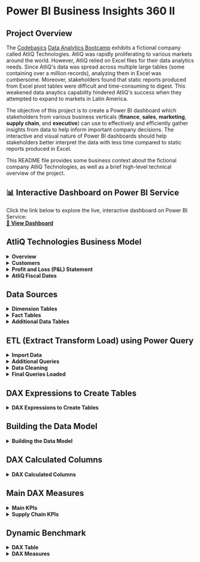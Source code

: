 # Power BI Business Insights 360 II

## Project Overview
The [Codebasics](https://codebasics.io/) [Data Analytics Bootcamp](https://codebasics.io/bootcamps/data-analytics-bootcamp-with-practical-job-assistance) exhibits a fictional company called AtliQ Technologies. AtliQ was rapidly proliferating to various markets around the world. However, AtliQ relied on Excel files for their data analytics needs. Since AtliQ's data was spread across multiple large tables (some containing over a million records), analyzing them in Excel was cumbersome. Moreover, stakeholders found that static reports produced from Excel pivot tables were difficult and time-consuming to digest. This weakened data anaytics capability hindered AtliQ's success when they attempted to expand to markets in Latin America.

The objective of this project is to create a Power BI dashboard which stakeholders from various business verticals (**finance**, **sales**, **marketing**, **supply chain**, and **executive**) can use to effectively and efficiently gather insights from data to help inform important company decisions. The interactive and visual nature of Power BI dashboards should help stakeholders better interpret the data with less time compared to static reports produced in Excel.

This README file provides some business context about the fictional company AtliQ Technologies, as well as a brief high-level technical overview of the project.


## 📊 Interactive Dashboard on Power BI Service
Click the link below to explore the live, interactive dashboard on Power BI Service:<br>
[🔗 **View Dashboard**](https://app.powerbi.com/view?r=eyJrIjoiN2JkNjFkYWEtZGJjNi00MTAwLTg4NjEtOTAyMjFjZmM4ZGZlIiwidCI6ImM2ZTU0OWIzLTVmNDUtNDAzMi1hYWU5LWQ0MjQ0ZGM1YjJjNCJ9&pageName=c560809d0bd55033207c)
<br>



## AtliQ Technologies Business Model

<details>
  <summary><b>Overview</b></summary>

AtliQ manufactures computer hardware **products** (e.g., mouse, keyboard, printer, monitor) and then sells them to various **customers** which are stores such as Amazon and Best Buy. Hence, AtliQ's customers are in the form of <ins>store businesses</ins> (e.g., Amazon, Best Buy) and should not be confused with customers in the form of people (i.e., the people purchasing products from Amazon or Best Buy).

<br>
</details>

<details>
  <summary><b>Customers</b></summary>

AtliQ's customers are categorized into two different **platforms**:
1. Brick & Motar
   * stores that have physical location(s)
2. E-Commerce
   * stores which only sell products online
<br>

AtliQ's customers are categorized into three different **channels**:
1. Retailer
   * Stores not owned by AtliQ (e.g. Amazon, Best Buy)
3. Direct
   * Stores owned by AtliQ. These are AltiQ Exclusive and AtliQ E-Store.
5. Distributor
   * Some markets have laws/regulations which only allow AtliQ to sell products to a distributor type customer within that market. AtliQ sells products to the distributor; the distributor then sells the products to various stores within that market.

<br>
</details>

<details>
  <summary><b>Profit and Loss (P&L) Statement</b></summary>

This simplified P&L statement should give a better understanding of AtliQ's business model. In this example, the P&L values are derived from one sale transaction of one product being sold to one customer.
| P&L Line Item | Description | P&L Value Formula | P&L Value Calculation | Final P&L Value |
| :- | :- | :- | :- | -: |
| Gross Price |  The base price of a product | not applicable | `not applicable` | `$50.00` |
| Pre-Invoice Deduction | For every fiscal year, the sales team determines a<br>pre-invoice deduction percentage for each<br><ins>specific customer</ins>. The pre-invoice deduction<br>percentage is based on AtliQ's relationship and<br>experience with the customer. The pre-invoice<br>deduction is applied to the gross price of the<br>product before it is billed to the customer. In this<br>example, the customer receives a pre-invoice<br>deduction of 10% of gross price. | (Gross Price $) *<br> (Pre&nbsp;Invoice&nbsp;Deduction&nbsp;%) | `$50.00` *<br>`0.10` | `$5.00` |
| Net Invoice Sales | The amount of money that is billed to the<br>customer to obtain the product, after<br>pre-invoice deductions are subtracted<br>from gross price. | (Gross Price $) -<br>(Pre&nbsp;Invoice Deduction $) | `$50.00` -<br>`$5.00` | `$45.00` |
| Post-Invoice Deudctions | For&nbsp;each&nbsp;calendar&nbsp;month,&nbsp;the&nbsp;sales&nbsp;team<br>determines&nbsp;a&nbsp;post-invoice&nbsp;deduction&nbsp;percentage<br>based&nbsp;on&nbsp;a&nbsp;<ins>specific&nbsp;customer&nbsp;and&nbsp;product</ins>.&nbsp;For<br>example,&nbsp;if&nbsp;AtliQ&nbsp;sells&nbsp;a&nbsp;product&nbsp;to&nbsp;a&nbsp;customer<br>and&nbsp;that&nbsp;customer&nbsp;agrees&nbsp;to&nbsp;display&nbsp;the&nbsp;product&nbsp;at<br>a&nbsp;prime&nbsp;location&nbsp;within&nbsp;the&nbsp;store&nbsp;during&nbsp;a<br>specific&nbsp;calendar&nbsp;month,&nbsp;AtliQ&nbsp;may&nbsp;pay&nbsp;that<br>customer&nbsp;a&nbsp;post-invoice&nbsp;deduction.&nbsp;AtliQ&nbsp;pays&nbsp;a<br>post-invoice&nbsp;deduction&nbsp;amount&nbsp;as&nbsp;a&nbsp;rebate&nbsp;to&nbsp;the<br>customer&nbsp;after&nbsp;net&nbsp;invoice&nbsp;sales.&nbsp;In&nbsp;this&nbsp;example,<br>the&nbsp;customer&nbsp;receives&nbsp;a&nbsp;post-invoice&nbsp;deduction&nbsp;of<br>20%&nbsp;of&nbsp;net&nbsp;invoice&nbsp;sales. | (Net Invoice Sales $) *<br>(Post-Invoice Deduction %) | `$45.00` *<br>`0.20` | `$9.00` |
| Net Sales | Revenue | (Net Invoice Sales $) -<br>(Post-Invoice Deudctions $) | `$45.00` -<br>`$9.00` | `$36.00` |
| Cost of Goods Sold (COGS) | Expenses AtliQ incurs such as manufacturing<br>products, shipping products, and storing products<br>in warehouses. | (Manufacturing Cost $) +<br>(Freight Cost $) +<br>(Other COGS $) | `$9.00` +<br>`$4.00` +<br>`$3.00` | `$16.00` |
| Gross Margin | AtliQ's Profit after deducing COGS from Net Sales. | (Net Sales $) -<br>(COGS $) | `$36.00` -<br>`$16.00` | `$20.00` |
| Operational Expenses | Expenses AtliQ incurs from activities such as<br>advertising and promotions of products<br>performed by the marketing team. | (Ads & Promotions $) +<br>(Other&nbsp;Operational&nbsp;Expense&nbsp;$) | `$10.00` +<br>`$5.00` | `$15.00` |
| Net Profit | AtliQ's Profit after deducting operational expenses<br>from gross margin. | (Gross Margin $) -<br>(Operational Expenses $) | `$20.00` -<br>`$15.00` | `$5.00` |

<br>
</details>


<details>
  <summary><b>AtliQ Fiscal Dates</b></summary>

AtliQ's fiscal year begins in September and ends in August the following year. The example below shows AtliQ's fiscal dates for fiscal year 2021 compared to calendar dates.
| 	Calendar Month and Year	 | 	AtliQ Fiscal Year	 | 	AtliQ Fiscal Month Number | 	AtliQ Fiscal Quarter	 |
| 	-:	 | 	-:	 | 	-:	 | 	-:	 |
| 	September 2020	 | 	2021	 | 	1	 | 	Q1	 |
| 	October 2020	 | 	2021	 | 	2	 | 	Q1	 |
| 	November 2020	 | 	2021	 | 	3	 | 	Q1	 |
| 	December 2020	 | 	2021	 | 	4	 | 	Q2	 |
| 	January 2021	 | 	2021	 | 	5	 | 	Q2	 |
| 	February 2021	 | 	2021	 | 	6	 | 	Q2	 |
| 	March 2021	 | 	2021	 | 	7	 | 	Q3	 |
| 	April 2021	 | 	2021	 | 	8	 | 	Q3	 |
| 	May 2021	 | 	2021	 | 	9	 | 	Q3	 |
| 	June 2021	 | 	2021	 | 	10	 | 	Q4	 |
| 	July 2021	 | 	2021	 | 	11	 | 	Q4	 |
| 	August 2021	 | 	2021	 | 	12	 | 	Q4	 |

<br>
</details>




## Data Sources

<details>
  <summary><b>Dimension Tables</b></summary>

AtliQ's data engineers prepared various dimension tables and stored them in a MySQL database schema. Sample records from each dimension table are provided below.

<br>

**dim_market**
| market | sub_zone | region |
| :- | :- | :- |
| Japan | ROA | APAC |
| Sweden | NE | EU |
| Brazil | LATAM | LATAM |

Notes:
* `market` is a primary key field.

<br>

**dim_customer**
| customer_code | customer         | market       | platform        | channel    |
|:--------------|:-----------------|:-------------|:-----------------|:-----------|
| 90022082      | Amazon           | USA          | E-Commerce       | Retailer   |
| 90023030      | Amazon           | Canada       | E-Commerce       | Retailer   |
| 90004068      | Amazon           | Japan        | E-Commerce       | Retailer   |
| 90006156      | Amazon           | Philiphines  | E-Commerce       | Retailer   |
| 90007197      | Amazon           | South Korea  | E-Commerce       | Retailer   |
| 70022085      | Atliq e Store    | USA          | E-Commerce       | Direct     |
| 70023032      | Atliq e Store    | Canada       | E-Commerce       | Direct     |
| 70004070      | Atliq e Store    | Japan        | E-Commerce       | Direct     |
| 70006158      | Atliq e Store    | Philiphines  | E-Commerce       | Direct     |
| 70007199      | Atliq e Store    | South Korea  | E-Commerce       | Direct     |
| 70022084      | AltiQ Exclusive  | USA          | Brick & Mortar   | Direct     |
| 70023031      | AltiQ Exclusive  | Canada       | Brick & Mortar   | Direct     |
| 70004069      | AltiQ Exclusive  | Japan        | Brick & Mortar   | Direct     |
| 70006157      | AltiQ Exclusive  | Philiphines  | Brick & Mortar   | Direct     |
| 70007198      | AltiQ Exclusive  | South Korea  | Brick & Mortar   | Direct     |
| 90022078      | Costco           | USA          | Brick & Mortar   | Retailer   |
| 90023027      | Costco           | Canada       | Brick & Mortar   | Retailer   |
| 90022080      | Staples          | USA          | Brick & Mortar   | Retailer   |
| 90023029      | Staples          | Canada       | Brick & Mortar   | Retailer   |
| 80001019      | Neptune          | China        | Brick & Mortar   | Distributor|
| 80006154      | Synthetic        | Philiphines  | Brick & Mortar   | Distributor|

Notes:
* `customer_code` is a primary key field. 

<br>

**dim_product**
| product_code  | division | segment     | category                     | product           | variant        |
|:--------------|:---------|:------------|:-----------------------------|:------------------|:---------------|
| A0721150401   | P & A    | Peripherals | Graphic Card                 | AQ GT 21          | Standard       |
| A0721150402   | P & A    | Peripherals | Graphic Card                 | AQ GT 21          | Plus 1         |
| A0721150403   | P & A    | Peripherals | Graphic Card                 | AQ GT 21          | Plus 2         |
| A0721150404   | P & A    | Peripherals | Graphic Card                 | AQ GT 21          | Premium        |
| A3119150301   | P & A    | Accessories | Keyboard                     | AQ Gamers         | Standard 1     |
| A3119150302   | P & A    | Accessories | Keyboard                     | AQ Gamers         | Standard 2     |
| A3119150303   | P & A    | Accessories | Keyboard                     | AQ Gamers         | Plus 1         |
| A3120150304   | P & A    | Accessories | Keyboard                     | AQ Gamers         | Plus 2         |
| A3120150305   | P & A    | Accessories | Keyboard                     | AQ Gamers         | Premium 1      |
| A3120150306   | P & A    | Accessories | Keyboard                     | AQ Gamers         | Premium 2      |
| A4118110101   | PC       | Notebook    | Personal Laptop              | AQ Aspiron        | Standard Grey  |
| A4118110102   | PC       | Notebook    | Personal Laptop              | AQ Aspiron        | Standard Blue  |
| A4118110103   | PC       | Notebook    | Personal Laptop              | AQ Aspiron        | Standard Red   |
| A4118110104   | PC       | Notebook    | Personal Laptop              | AQ Aspiron        | Plus Grey      |
| A4118110105   | PC       | Notebook    | Personal Laptop              | AQ Aspiron        | Plus Blue      |
| A4118110106   | PC       | Notebook    | Personal Laptop              | AQ Aspiron        | Plus Red       |
| A4118110107   | PC       | Notebook    | Personal Laptop              | AQ Aspiron        | Premium Black  |
| A6419160301   | N & S    | Storage     | External Solid State Drives  | AQ Clx1           | Standard       |
| A6419160302   | N & S    | Storage     | External Solid State Drives  | AQ Clx1           | Plus           |
| A6419160303   | N & S    | Storage     | External Solid State Drives  | AQ Clx1           | Premium        |
| A7118160101   | N & S    | Networking  | Wi fi extender               | AQ Wi Power Dx1   | Standard       |
| A7119160102   | N & S    | Networking  | Wi fi extender               | AQ Wi Power Dx1   | Plus           |
| A7119160103   | N & S    | Networking  | Wi fi extender               | AQ Wi Power Dx1   | Premium        |

Notes:
* `product_code` is a primary key field.

<br>

</details>


<details>
  <summary><b>Fact Tables</b></summary>

AtliQ's data engineers prepared various fact tables and stored them in a MySQL database schema. Sample records from each fact table are provided below.

<br>

**fact_forecast_monthly**
| date       | product_code  | division | category                   | product     | customer_code | customer_name         | market    | platform      | channel  | forecast_quantity |
|-----------:|:--------------|:---------|:---------------------------|:------------|:--------------|:----------------------|:----------|:--------------|:---------|------------------:|
| 2019-09-01 | A6218160101   | N & S    | External Solid State Drives | AQ Digit SSD| 70008169      | AltiQ Exclusive       | Australia | Brick & Mortar| Direct   | 318               |
| 2019-09-01 | A6218160101   | N & S    | External Solid State Drives | AQ Digit SSD| 90008165      | Forward Stores        | Australia | Brick & Mortar| Retailer | 69                |
| 2019-09-01 | A6218160101   | N & S    | External Solid State Drives | AQ Digit SSD| 90008166      | Sound                 | Australia | Brick & Mortar| Retailer | 269               |
| 2019-09-01 | A6218160101   | N & S    | External Solid State Drives | AQ Digit SSD| 90008167      | Electricalsocity      | Australia | Brick & Mortar| Retailer | 215               |
| 2019-09-01 | A6218160101   | N & S    | External Solid State Drives | AQ Digit SSD| 70008170      | Atliq e Store         | Australia | E-Commerce    | Direct   | 504               |
| 2019-09-01 | A6218160101   | N & S    | External Solid State Drives | AQ Digit SSD| 90020097      | Atlas Stores          | Austria   | Brick & Mortar| Retailer | 7                 |
| 2019-09-01 | A6218160101   | N & S    | External Solid State Drives | AQ Digit SSD| 90020098      | Electricalsquipo Stores| Austria   | Brick & Mortar| Retailer | 2                 |
| 2019-09-01 | A6218160101   | N & S    | External Solid State Drives | AQ Digit SSD| 90020099      | Integration Stores    | Austria   | Brick & Mortar| Retailer | 2                 |
| 2019-09-01 | A6218160101   | N & S    | External Solid State Drives | AQ Digit SSD| 90020101      | Euronics              | Austria   | Brick & Mortar| Retailer | 3                 |
| 2019-09-01 | A6218160101   | N & S    | External Solid State Drives | AQ Digit SSD| 90020102      | Fnac-Darty            | Austria   | Brick & Mortar| Retailer | 7                 |

Notes:
* This table contains data on the forecasted quantity of sold products for specific customers, on a monthly level
* The data engineer provided this table in **denormalized** format
* The columns `date`, `product_code`, and `customer_code` make up a **composite primary key**
* Data for monthly forecast of quantity of products sold is available from the beginning of fiscal year 2018 to the end of fiscal year 2022 (September 2017 - August 2022)

<br>

**fact_sales_monthly**
| date       | product_code  | division | category                   | product     | customer_code | customer_name         | market    | platform      | channel  | sold_quantity |
|-----------:|:--------------|:---------|:---------------------------|:------------|:--------------|:----------------------|:----------|:--------------|:---------|--------------:|
| 2019-09-01 | A6218160101   | N & S    | External Solid State Drives | AQ Digit SSD| 70008169      | AltiQ Exclusive       | Australia | Brick & Mortar| Direct   | 158           |
| 2019-09-01 | A6218160101   | N & S    | External Solid State Drives | AQ Digit SSD| 90008165      | Forward Stores        | Australia | Brick & Mortar| Retailer | 348           |
| 2019-09-01 | A6218160101   | N & S    | External Solid State Drives | AQ Digit SSD| 90008166      | Sound                 | Australia | Brick & Mortar| Retailer | 243           |
| 2019-09-01 | A6218160101   | N & S    | External Solid State Drives | AQ Digit SSD| 90008167      | Electricalsocity      | Australia | Brick & Mortar| Retailer | 261           |
| 2019-09-01 | A6218160101   | N & S    | External Solid State Drives | AQ Digit SSD| 70008170      | Atliq e Store         | Australia | E-Commerce    | Direct   | 138           |
| 2019-09-01 | A6218160101   | N & S    | External Solid State Drives | AQ Digit SSD| 90020097      | Atlas Stores          | Austria   | Brick & Mortar| Retailer | 2             |
| 2019-09-01 | A6218160101   | N & S    | External Solid State Drives | AQ Digit SSD| 90020098      | Electricalsquipo Stores| Austria   | Brick & Mortar| Retailer | 6             |
| 2019-09-01 | A6218160101   | N & S    | External Solid State Drives | AQ Digit SSD| 90020099      | Integration Stores    | Austria   | Brick & Mortar| Retailer | 4             |
| 2019-09-01 | A6218160101   | N & S    | External Solid State Drives | AQ Digit SSD| 90020101      | Euronics              | Austria   | Brick & Mortar| Retailer | 3             |
| 2019-09-01 | A6218160101   | N & S    | External Solid State Drives | AQ Digit SSD| 90020102      | Fnac-Darty            | Austria   | Brick & Mortar| Retailer | 6             |

Notes:
* This table contains data on the actual sold quantity of products for specific customers, on a monthly level
* The data engineer provided this table in **denormalized** format
* The columns `date`, `product_code`, and `customer_code` make up a **composite primary key**
* Data for monthly quantity of products actually sold is available from the beginning of fiscal year 2018 (September 2017) to December 2021

<br>

**freight_cost**
| 	market	 | 	fiscal_year	 | 	freight_pct	 | 	other_cost_pct	 |
| 	:-	 | 	-:	 | 	-:	 | 	-:	 |
| 	Australia	 | 	2018	 | 	0.0188	 | 	0.005	 |
| 	Australia	 | 	2019	 | 	0.0304	 | 	0.0048	 |
| 	Australia	 | 	2020	 | 	0.0254	 | 	0.0043	 |
| 	Australia	 | 	2021	 | 	0.0254	 | 	0.0043	 |
| 	Australia	 | 	2022	 | 	0.0254	 | 	0.0043	 |
| 	Bangladesh	 | 	2018	 | 	0.0219	 | 	0.0058	 |
| 	Bangladesh	 | 	2019	 | 	0.0249	 | 	0.0053	 |
| 	Bangladesh	 | 	2020	 | 	0.0258	 | 	0.0035	 |
| 	Bangladesh	 | 	2021	 | 	0.0258	 | 	0.0035	 |
| 	Bangladesh	 | 	2022	 | 	0.0258	 | 	0.0035	 |

Notes:
* Freight cost is one component of COGS. This table contains data at a fiscal year level on freight cost (as a percentage of net sales) for each specific market.
* The columns `market` and `fiscal_year` make up a **composite primary key**

<br>

**gross_price**
| product_code  | fiscal_year | gross_price |
|:--------------|------------:|------------:|
| A0118150103   | 2018        | 19.363      |
| A0118150103   | 2019        | 19.3442     |
| A0118150103   | 2020        | 22.1317     |
| A0118150103   | 2021        | 21.7795     |
| A0118150103   | 2022        | 23.992      |
| A0118150104   | 2018        | 19.5743     |
| A0118150104   | 2019        | 18.5072     |
| A0118150104   | 2020        | 20.7734     |
| A0118150104   | 2021        | 22.9729     |
| A0118150104   | 2022        | 23.6298     |

Notes:
* Gross price is the base price of a product. This table contains data on the gross price of each specific product on a fiscal year level. 
* The columns `product_code` and `fiscal_year` make up a **composite primary key**

<br>

**manufacturing_cost**
| product_code  | cost_year | manufacturing_cost |
|:--------------|----------:|-------------------:|
| A0118150103   | 2018      | 5.9469             |
| A0118150103   | 2019      | 5.5306             |
| A0118150103   | 2020      | 6.3264             |
| A0118150103   | 2021      | 6.59               |
| A0118150103   | 2022      | 7.1831             |
| A0118150104   | 2018      | 5.8958             |
| A0118150104   | 2019      | 5.4242             |
| A0118150104   | 2020      | 6.4789             |
| A0118150104   | 2021      | 6.8199             |
| A0118150104   | 2022      | 7.3655             |

Notes:
* Manufacturing cost is one component of COGS. This table contains data at a fiscal year level on manufacturing cost ($) for one unit quantity of each specific product.
* The columns `product_code` and `cost_year` make up a **composite primary key**.

<br>

**post_invoice_deductions**
| customer_code | product_code   | date       | discounts_pct | other_deductions_pct |
|:--------------|:---------------|-----------:|--------------:|---------------------:|
| 70002017      | A0118150103    | 2021-09-01 | 0.284819951   | 0.070015705          |
| 70002017      | A0118150103    | 2021-10-01 | 0.221476421   | 0.097933181          |
| 70002017      | A0118150104    | 2021-09-01 | 0.243071646   | 0.071690918          |
| 70002017      | A0118150104    | 2021-10-01 | 0.280381778   | 0.099631078          |
| 70002017      | A0219150201    | 2021-09-01 | 0.256135122   | 0.066692363          |
| 70002017      | A0219150201    | 2021-10-01 | 0.268149981   | 0.077287177          |

Notes:
* This table contains data on post-invoice deductions (as a percentage of net invoice sales) of a product for a specific customer, on a monthly level.
* The columns `customer_code`, `product_code` and `date` make up a **composite primary key**.

<br>

**pre_invoice_deductions**
| customer_code | fiscal_year | pre_invoice_discount_pct |
|:--------------|------------:|--------------------------:|
| 70002017      | 2018        | 0.0824421975              |
| 70002017      | 2019        | 0.0776586135              |
| 70002017      | 2020        | 0.0734578107              |
| 70002017      | 2021        | 0.0702694757              |
| 70002017      | 2022        | 0.1056778298              |
| 70002018      | 2018        | 0.2955677085              |
| 70002018      | 2019        | 0.2576548034              |
| 70002018      | 2020        | 0.2254809791              |
| 70002018      | 2021        | 0.2061071236              |
| 70002018      | 2022        | 0.2930927104              |

Notes:
* This table contains data on pre-invoice deductions (as a percentage of gross price) for each specific customer, on a fiscal year level.
* The columns `customer_code`, and `fiscal_year` make up a **composite primary key**.

<br>

</details>


<details>
  <summary><b>Additional Data Tables</b></summary>

Additional data tables were provided in stakeholder meetings. Sample records from each table are provided below.

<br>

**operational_expenses**
| 	market	 | 	fiscal_year	 | 	ads_promotions_pct	 | 	other_operational_expense_pct	 |
| 	:-	 | 	-:	 | 	-:	 | 	-:	 |
| 	Brazil	 | 	2018	 | 	0.11178	 | 	0.17172	 |
| 	Brazil	 | 	2019	 | 	0.156975	 | 	0.21147	 |
| 	Brazil	 | 	2020	 | 	0.14214	 | 	0.185606	 |
| 	Brazil	 | 	2021	 | 	0.1451875	 | 	0.203414	 |
| 	Brazil	 | 	2022	 | 	0.18952	 | 	0.196524	 |
| 	Canada	 | 	2018	 | 	0.141264	 | 	0.363528	 |
| 	Canada	 | 	2019	 | 	0.125895	 | 	0.27489	 |
| 	Canada	 | 	2020	 | 	0.101043	 | 	0.231132	 |
| 	Canada	 | 	2021	 | 	0.143117	 | 	0.283305	 |
| 	Canada	 | 	2022	 | 	0.314356	 | 	0.365959	 |

Notes:
* Provided in .csv format
* This table contains data on operational expenses (as a percentage of net sales) for each specific market, on a fiscal year level.
* The columns `market`, and `fiscal_year` make up a **composite primary key**.

<br>

**targets**
| 	market	 | 	month	 | 	ns_target	 | 	gm_target	 | 	np_target	 |
| 	:-	 | 	-:	 | 	-:	 | 	-:	 | 	-:	 |
| 	France	 | 	9/1/2021	 | 	$10,198,819.89	 | 	$3,346,388.95	 | 	-$725,768.42	 |
| 	France	 | 	10/1/2021	 | 	$15,549,771.95	 | 	$4,403,518.54	 | 	-$1,422,866.33	 |
| 	France	 | 	11/1/2021	 | 	$15,904,636.14	 | 	$6,218,833.51	 | 	-$916,393.33	 |
| 	France	 | 	12/1/2021	 | 	$17,697,536.05	 | 	$4,805,448.09	 | 	-$1,607,007.06	 |
| 	Indonesia	 | 	9/1/2021	 | 	$8,064,974.87	 | 	$2,796,600.63	 | 	-$1,089,126.47	 |
| 	Indonesia	 | 	10/1/2021	 | 	$10,900,556.90	 | 	$3,853,546.03	 | 	-$1,278,820.63	 |
| 	Indonesia	 | 	11/1/2021	 | 	$11,918,830.63	 | 	$4,232,776.48	 | 	-$1,673,999.76	 |
| 	Indonesia	 | 	12/1/2021	 | 	$12,657,658.69	 | 	$4,186,339.00	 | 	-$2,248,949.51	 |

Notes:
* Provided in .xlsx format
* Target data is only available for fiscal year 2022 and only available for the KPIs: net sales, gross margin, and net profit
* Target data is available for each specific market on a monthly level
* The columns `market`, and `month` make up a **composite primary key**.

<br>

**marketshare**
| 	sub_zone	 | 	category	 | 	fy_desc	 | 	total_market_sales_$	 | 	atliq_sales_$	 | 	dale_sales_$	 | 	innovo_sales_$	 | 	pacer_sales_$	 | 	bp_sales_$	 | 	others_sales_$	 |
| 	:-	 | 	:-	 | 	-:	 | 	-:	 | 	-:	 | 	-:	 | 	-:	 | 	-:	 | 	-:	 | 	-:	 |
| 	LATAM	 | 	Business&nbsp;Laptop	 | 	2019	 | 	1084.4776	 | 	0.286	 | 	255.9367136	 | 	117.7308883	 | 	82.41162178	 | 	57.68813525	 | 	570.4242411	 |
| 	LATAM	 | 	Business Laptop	 | 	2020	 | 	1523.0215	 | 	1.04346	 | 	319.834515	 | 	102.3470448	 | 	84.94804718	 | 	54.24393374	 | 	960.6044993	 |
| 	LATAM	 | 	Business Laptop	 | 	2021	 | 	1813.3458	 | 	1.34904	 | 	377.1759264	 | 	128.239815	 | 	93.61506493	 | 	55.14312044	 | 	1157.822833	 |
| 	LATAM	 | 	Business Laptop	 | 	2022	 | 	2782.7793	 | 	10.44978	 | 	550.9903014	 | 	333.3491323	 | 	136.6731443	 | 	350.016589	 | 	1401.300353	 |
| 	LATAM	 | 	Gaming Laptop	 | 	2019	 | 	1178.78	 | 	0.05588	 | 	278.19208	 | 	111.276832	 | 	50.0745744	 | 	57.86395264	 | 	681.316681	 |
| 	LATAM	 | 	Gaming Laptop	 | 	2020	 | 	1799.9345	 | 	0.15862	 | 	435.584149	 | 	150.2765314	 | 	132.2433476	 | 	94.67421479	 | 	986.9976372	 |
| 	LATAM	 | 	Gaming Laptop	 | 	2021	 | 	2417.7944	 | 	0.83688	 | 	469.0521136	 | 	197.0018877	 | 	133.9612836	 | 	161.5415479	 | 	1455.400687	 |
| 	LATAM	 | 	Gaming Laptop	 | 	2022	 | 	3091.977	 | 	8.40752	 | 	927.5931	 | 	389.589102	 | 	179.2109869	 | 	331.1507367	 | 	1256.025554	 |

Notes:
* Provided in .xlsx format
* This table contains data on the marketshare of various personal computer (PC) manufacturers (atliq, dale, innovo, pacer, bp). This marketshare data is available for each specific market subzone, PC product category, and fiscal year.
* The columns `sub_zone`, `category`, and `fy_desc` act as a **composite primary key**

<br>

</details>











## ETL (Extract Transform Load) using Power Query

<details>
  <summary><b>Import Data</b></summary>

The data tables from MySQL, .csv, and .xlsx were imported into **Power Query**:</br>
![image alt](https://raw.githubusercontent.com/mike-li8/Power-BI-Business-Insights-360-II/refs/heads/main/Screenshots/PowerQuery%20Initial%20Import.PNG)
</details>


<details>
  <summary><b>Additional Queries</b></summary>

<br>

**Add step to query: `fact_forecast_monthly`**

This step removes unnecessary redundant columns from `fact_forecast_monthly`
```
= Table.SelectColumns(fact_forecast_monthly, {"date", "product_code", "customer_code", "forecast_quantity"})
```
Sample records from query result:</br>
![image alt](https://raw.githubusercontent.com/mike-li8/Power-BI-Business-Insights-360-II/refs/heads/main/Screenshots/Forecast_Monthly%20remove%20redundant%20columns.PNG)

<br>

**Add step to query: `fact_sales_monthly`**

This step removes unnecessary redundant columns from `fact_sales_monthly`
```
= Table.SelectColumns(fact_sales_monthly,{"date", "product_code", "customer_code", "sold_quantity"})
```
Sample records from query result:</br>
![image alt](https://raw.githubusercontent.com/mike-li8/Power-BI-Business-Insights-360-II/refs/heads/main/Screenshots/Sales_Monthly%20remove%20redundant%20columns.PNG)

<br>

**Create new query: `Last_Sales_Month`**

This query generates a single date value representing the most recent month sales data is available in `fact_sales_monthly`
```
let
    LastSalesMonth = List.Max(fact_sales_monthly[date])
in
    LastSalesMonth
```
Query result:</br>
![image alt](https://raw.githubusercontent.com/mike-li8/Power-BI-Business-Insights-360-II/refs/heads/main/Screenshots/last%20sales%20month%20query%20result.PNG)

<br>

**Create new query: `Refresh Date`**

This query generates a single date value representing the most recent date the refresh button was pressed for this dashboard:
```
= DateTime.Date(DateTime.LocalNow())
```

<br>

**Create new query: `Combine Sales and Forecast`**

`Combine Sales and Forecast` needs to have:
1. Actual sales data from `fact_sales_monthly` for the time period up to and including the most recent month with sales data
2. Forecasted sales data from `fact_forecast_monthly` for the time period after the most recent month with sales data

`Combine Sales and Forecast` needs to combine the `fact_sales_monthly` query with the `fact_forecast_monthly` query based on the diagram below (similar to SQL Union):
![image alt](https://raw.githubusercontent.com/mike-li8/Power-BI-Business-Insights-360-II/refs/heads/main/Screenshots/Combined%20Sales%20and%20Forecast%20Diagram.PNG)

```
let
    // Filter the forecast table to only include records after the most recent month sales data was available
    #"FilterForecastTable" = Table.SelectRows(fact_forecast_monthly, each [date] > Last_Sales_Month),

    // Rename sold_quanity column in sales table to Qty
    #"Rename sold_quantity to Qty" = Table.RenameColumns(fact_sales_monthly, {{"sold_quantity", "Qty"}}),

    // Rename forecast_quantity column in forecast table to Qty
    #"Rename forecast_quantity to Qty" = Table.RenameColumns(fact_forecast_monthly, {{"forecast_quantity", "Qty"}}),

    // Union of Sales and Forecast tables
    UnionSalesForecast = Table.Combine({#"Rename sold_quantity to Qty", #"Rename forecast_quantity to Qty"})
in
    UnionSalesForecast
```
Sample records from query result:<br>
![image alt](https://raw.githubusercontent.com/mike-li8/Power-BI-Business-Insights-360-II/refs/heads/main/Screenshots/Combined%20Sales%20and%20Forecast.PNG)

<br>

**Create new query: `Fact_Actuals_Estimates`**

This query performs the following steps:
* Left join `Combine Sales and Forecast` with `gross_price`
* Left join `Combine Sales and Forecast` with `pre_invoice_deductions`
* Add calculated column for gross sales
* Add calculated column for net invoice sales
* Remove unnecessary columns, set appropriate datatype for columns

```
let


    // Add fiscal year column to act as a key field to match records in the left join
    #"Add fiscal year column" = 
        Table.AddColumn(
            #"Combine Sales and Forecast", 
            "fiscal_year", 
            each Date.Year(
                Date.AddMonths(
                    [date], 
                    4
                )
            )
        ),

    // Change datatype of fiscal_year column to text
    #"Changed fiscal_year column datatype" = 
        Table.TransformColumnTypes(
            #"Add fiscal year column", 
            {{"fiscal_year", type text}}
        ),

    // Perform a left join with gross_price table based on product_code and fiscal_year
    #"Left Join with gross_price" = 
        Table.NestedJoin(
            #"Changed fiscal_year column datatype", 
            {"product_code", "fiscal_year"}, 
            gross_price, 
            {"product_code", "fiscal_year"}, 
            "gross_price", 
            JoinKind.LeftOuter
        ),

    // Expand the gross_price column to include the actual gross price values
    #"Expanded gross_price" = 
        Table.ExpandTableColumn(
            #"Left Join with gross_price", 
            "gross_price",
            {"gross_price"},
            {"gross_price"}
        ),

    // Calculate gross sales amount (Qty * gross_price)
    #"Calculated Column for gross_sales_amount" = 
        Table.AddColumn(
            #"Expanded gross_price", 
            "gross_sales_amount", 
            each [Qty] * [gross_price]
        ),

    // Perform a left join with pre_invoice_deductions table based on customer_code and fiscal_year
    #"Left Join with pre_invoice_deductions" = 
        Table.NestedJoin(
            #"Calculated Column for gross_sales_amount", 
            {"customer_code", "fiscal_year"}, 
            pre_invoice_deductions, 
            {"customer_code", "fiscal_year"}, 
            "pre_invoice_deductions", 
            JoinKind.LeftOuter
        ),

    // Expand the pre_invoice_deductions column to get the discount percentage
    #"Expanded pre_invoice_deductions" = 
        Table.ExpandTableColumn(
            #"Left Join with pre_invoice_deductions", 
            "pre_invoice_deductions", 
            {"pre_invoice_discount_pct"}, 
            {"pre_invoice_discount_pct"}
        ),

    // Calculate net invoice sales (gross_sales_amount - pre-invoice discount amount)
    #"Calculated column for net_invoice_sales_amount" = 
        Table.AddColumn(
            #"Expanded pre_invoice_deductions", 
            "net_invoice_sales_amount", 
            each [gross_sales_amount] - [gross_sales_amount] * [pre_invoice_discount_pct]
        ),

    // Remove unnecessary columns
    #"Removed unnecessary redundant columns" = 
        Table.RemoveColumns(
            #"Calculated column for net_invoice_sales_amount", 
            {"fiscal_year", "gross_price", "pre_invoice_discount_pct"}
        ),

    // Set appropriate data types for the columns
    #"Set columns to appropriate datatypes" = 
        Table.TransformColumnTypes(
            #"Removed unnecessary redundant columns", 
            {
                {"gross_sales_amount", Currency.Type},
                {"net_invoice_sales_amount", Currency.Type}
            }
        )


in
    #"Set columns to appropriate datatypes"
```
Sample records from query result:</br>
![image alt](https://raw.githubusercontent.com/mike-li8/Power-BI-Business-Insights-360-II/refs/heads/main/Screenshots/Fact_Actuals_Estimates.PNG)

<br>

**Create new query: `dim_date`**

This query creates a date dimension table with three columns:
* `date` representing each calendar date. This is a primary key field.
* `month` representing each calendar month for each respective caldendar date
* `fiscal_year` representing AtliQ's fiscal year for each respective calendar date
```
let


    // Find minimum date from forecast table
    MinForecastDate = List.Min(fact_forecast_monthly[date]),

    // Find minimum date from sales table
    MinSalesDate = List.Min(fact_sales_monthly[date]),

    // Find the lower of MinForecastDate and MinSalesDate. This is the earliest date in dim_date table.
    StartDate = List.Min({MinForecastDate, MinSalesDate}),

    // Find maximum date from forecast table
    MaxForecastDate = List.Max(fact_forecast_monthly[date]),

    // Find maximum date from sales table
    MaxSalesDate = List.Max(fact_sales_monthly[date]),

    // Find the higher of MaxForecastDate and MaxSalesDate. This is the highest date in dim_date table.
    EndDate = List.Max({MaxForecastDate, MaxSalesDate}),

    // Create a list of dates from StartDate to EndDate and sort ascending
    DateList =
        List.Dates(
            StartDate,
            Duration.Days(EndDate - StartDate) + 1,
            #duration(1, 0, 0, 0)
        ),
    DateList_SortASC = List.Sort(DateList,Order.Ascending),

    // Convert list of dates to table and assign appropriate datatype to date column
    DateTable =
        Table.FromList(
            DateList_SortASC,
            Splitter.SplitByNothing(),
            {"date"}
        ),
    #"Changed data type of date column" = Table.TransformColumnTypes(DateTable,{{"date", type date}}),

    // Since data in forecast and sales tables are aggregated on a monthly level,
    // add a month column with values for the first day of each month
    #"Add month column" =
        Table.AddColumn(
            #"Changed data type of date column",
            "month",
            each Date.StartOfMonth([date]),
            type date
        ),

    // Add a text column for AtliQ's fiscal year by adding 4 months
    // to each calendar month and taking the year
    #"Add Fiscal Year column" =
        Table.AddColumn(
            #"Add month column",
            "fiscal_year",
            each Text.From(
                Date.Year(
                    Date.AddMonths([month], 4)
                )
            ),
            type text
        )


in
    #"Add Fiscal Year column"
```

Sample records from query result:<br>
![image alt](https://raw.githubusercontent.com/mike-li8/Power-BI-Business-Insights-360-II/refs/heads/main/Screenshots/dim_date%20query.PNG)

<br>

**Add steps to query: `Marketshare`**

Add two additional steps to the `marketshare` query:
1. Transform the table to make it more suitable for building data model and visuals later.
```
= Table.UnpivotOtherColumns(marketshare, {"sub_zone", "category", "fy_desc", "total_market_sales_$"}, "Manufacturer", "sales_$")
```
2. In the "Manufacturer" column, remove the text "sales_$" after the first "_" delimiter to make the manufacturer names clean.
```
= Table.TransformColumns(marketshare, {{"Manufacturer", each Text.BeforeDelimiter(_, "_"), type text}})
```
Sample records from query result:<br>
![image alt](https://raw.githubusercontent.com/mike-li8/Power-BI-Business-Insights-360-II/refs/heads/main/Screenshots/marketshare%20query.PNG)

<br>

</details>



<details>
  <summary><b>Data Cleaning</b></summary>

Data cleaning is a vital step to reduce the likelihood of errors and biases when business stakeholders use the final dashboard to inform the decision-making process. For instance, some values in the "customer" column in the `dim_customer` table had spelling mistakes which needed to be corrected to ensure data consistency. The following steps were taken:

1. Replaced misspelled customer names such as "AltiQ Exclusive" and "Atliq Exclusive" with the correct value "AtliQ Exclusive" to ensure consistency
```
Table.ReplaceValue(dim_customer,"AltiQ Exclusive","AtliQ Exclusive",Replacer.ReplaceText,{"customer"})
```
```
Table.ReplaceValue(dim_customer,"Atliq Exclusive","AtliQ Exclusive",Replacer.ReplaceText,{"customer"})
```

2. Removed any leading or trailing whitespace in the "customer" column to standardize the text entries
```
// remove whitespaces
Table.TransformColumns(dim_customer,{{"customer", Text.Trim, type text}})
```

<br>

</details>

<details>
  <summary><b>Final Queries Loaded</b></summary>

The image below shows the final queries loaded from Power Query to Power BI. To improve query load time, queries not required to build the dashboard and/or data model have their load disabled (queries in *italic* in the image below have their load disabled). Queries with their load disabled are either intermediate query steps or queries containing data that are already included in queries with their load enabled.<br>

![image alt](https://raw.githubusercontent.com/mike-li8/Power-BI-Business-Insights-360-II/refs/heads/main/Screenshots/final%20queries%20loaded.PNG)

<br>

</details>



## DAX Expressions to Create Tables
<details>

  <summary><b>DAX Expressions to Create Tables</b></summary>

To help build the data model, three new dimension tables were created using DAX.

<br>

**`fiscal_year`**
```
fiscal_year = ALLNOBLANKROW(dim_date[fiscal_year])
```
![image alt](https://raw.githubusercontent.com/mike-li8/Power-BI-Business-Insights-360-II/refs/heads/main/Screenshots/dax%20fiscal%20year%20table.PNG)

<br>

**`sub_zone`**
```
// Unique market sub zones
sub_zone = ALLNOBLANKROW(dim_market[sub_zone])
```
![image alt](https://raw.githubusercontent.com/mike-li8/Power-BI-Business-Insights-360-II/refs/heads/main/Screenshots/subzone%20dax%20table.PNG)

<br>

**`category`**

```
// Unique product categories
category = ALLNOBLANKROW(dim_product[category])
```
![image alt](https://raw.githubusercontent.com/mike-li8/Power-BI-Business-Insights-360-II/refs/heads/main/Screenshots/category%20dax%20table.PNG)

</details>


## Building the Data Model
<details>
  <summary><b>Building the Data Model</b></summary>

The image below shows the completed data model in Power BI Model View:<br>
![image alt](https://raw.githubusercontent.com/mike-li8/Power-BI-Business-Insights-360-II/refs/heads/main/Screenshots/data%20model%20dax.PNG)
</details>




## DAX Calculated Columns
<details>
  <summary><b>DAX Calculated Columns</b></summary>

To facilitate dashboard building, DAX expressions were used to create new columns in the tables `dim_date`, `dim_products`, and `Fact_Actuals_Estimates`

<br>

**Calculated Columns in `dim_date`**
```
fiscal_quarter = 
SWITCH(
    TRUE(),
    MONTH(dim_date[date]) IN {9,10,11},
    "Q1",
    MONTH(dim_date[date]) IN {12,1,2},
    "Q2",
    MONTH(dim_date[date]) IN {3,4,5},
    "Q3",
    MONTH(dim_date[date]) IN {6,7,8},
    "Q4"
)
```
```
ytd_ytg = 


VAR current_fiscal_month =
MONTH(
    DATE(
        YEAR(dim_date[date]),
        MONTH(dim_date[date]) + 4,
        1
    )
)

VAR most_recent_calendar_month_with_sales = MAX(LastSalesMonth[LastSalesMonth])

VAR most_recent_fiscal_month_with_sales =
MONTH(
    DATE(
        YEAR(most_recent_calendar_month_with_sales),
        MONTH(most_recent_calendar_month_with_sales) + 4,
        1
    )
)


RETURN
IF(
    current_fiscal_month <= most_recent_fiscal_month_with_sales,
    "YTD",
    "YTG"
)
```

<br>

**Calculated Column in `dim_product`**
```
product_and_variant = dim_product[product] & " [" & dim_product[variant] & "]"
```

<br>

**Calculated Columns in `Fact_Actuals_Estimates`**
```
post_invoice_deduction_amount =

VAR result =
// Retrieve post-invoice deduction percentage for each row
CALCULATE(
    MAX(post_invoice_deductions[discounts_pct]),
    RELATEDTABLE(post_invoice_deductions)
)

RETURN
// Calculate post-invoice deduction amount for each row
result * FactActualsEstimates[net_invoice_sales_amount]
```

```
post_invoice_other_deduction_amount = 

VAR result =
// Retrieve post-invoice other deduction percentage for each row
CALCULATE(
    MAX(post_invoice_deductions[other_deductions_pct]),
    RELATEDTABLE(post_invoice_deductions)
)

RETURN
// Calculate post-invoice other deduction amount for each row
result * FactActualsEstimates[net_invoice_sales_amount]
```

```
net_sales_amount =
// Calculate net sales (revenue) for each row
FactActualsEstimates[net_invoice_sales_amount] -
FactActualsEstimates[post_invoice_deduction_amount] -
FactActualsEstimates[post_invoice_other_deduction_amount]
```

```
manufacturing_cost = 

VAR result =
// Retrieve manufacturing cost per unit of sold quantity for each row
CALCULATE(
    MAX(manufacturing_cost[manufacturing_cost]),
    RELATEDTABLE(manufacturing_cost)
)


RETURN
// Calculate total manufacturing cost for each row based on quantity sold
result * FactActualsEstimates[Qty]
```

```
freight_cost = 

VAR result =
// Retrieve freight cost percentage for each row
CALCULATE(
    MAX(freight_cost[freight_pct]),
    RELATEDTABLE(freight_cost)
)

RETURN
// Calculate freight cost amount for each row
result * FactActualsEstimates[net_sales_amount]
```

```
other_cost = 

VAR result =
// Retrieve other cost percentage for each row
CALCULATE(
    MAX(freight_cost[other_cost_pct]),
    RELATEDTABLE(freight_cost)
)

RETURN
// Calculate other cost amount for each row
result * FactActualsEstimates[net_sales_amount]
```

```
ads_promotion = 

VAR result =
// Retrieve ads and promotions cost percentage for each row
CALCULATE(
    MAX('Operational Expense'[ads_promotions_pct]),
    RELATEDTABLE('Operational Expense')
)

RETURN
// Calculate ads and promotions amount for each row
result * FactActualsEstimates[net_sales_amount]
```

```
other_operational_expense = 

VAR result =
// Retrieve other operational expenses cost percentage for each row
CALCULATE(
    MAX('Operational Expense'[other_operational_expense_pct]),
    RELATEDTABLE('Operational Expense')
)

RETURN
// Calculate other operational expenses amount for each row
result * FactActualsEstimates[net_sales_amount]
```
</details>




## Main DAX Measures

<details>
  <summary><b>Main KPIs</b></summary>

Gross Sales
```
GS_$ = SUM(FactActualsEstimates[gross_sales_amount])
```

Net Invoice Sales
```
NIS_$ = SUM(FactActualsEstimates[net_invoice_sales_amount])
```

Pre Invoice Deductions
```
Pre_Invoice_Deduction_$ = [GS_$] - [NIS_$]
```

Post Invoice Deductions
```
Post_Invoice_Deduction_Main_$ = SUM(FactActualsEstimates[post_invoice_deduction_amount])
```
```
Post_Invoice_Deduction_Other_$ = SUM(FactActualsEstimates[post_invoice_other_deduction_amount])
```
```
Post_Invoice_Deduction_Total_$ = [Post_Invoice_Deduction_Main_$] + [Post_Invoice_Deduction_Other_$]
```

Net Sales
```
NS_$ = SUM(FactActualsEstimates[net_sales_amount])
```

Cost of Goods Sold (COGS)
```
Manufacturing_Cost_$ = SUM(FactActualsEstimates[manufacturing_cost])
```
```
Freight_Cost_$ = SUM(FactActualsEstimates[freight_cost])
```
```
Other_Cost_$ = SUM(FactActualsEstimates[other_cost])
```
```
Total_COGS_$ = [Manufacturing_Cost_$] + [Freight_Cost_$] + [Other_Cost_$]
```

Gross Margin
```
GM_$ = [NS_$] - [Total_COGS_$]
```
```
GM_% = DIVIDE([GM_$], [NS_$], 0)
```
```
GM / Unit = DIVIDE([GM_$], SUM(FactActualsEstimates[Qty]), 0)
```

Operational Expenses
```
Ads_&_Promotions_$ = SUM(FactActualsEstimates[ads_promotion])
```
```
Other_Operational_Expense_$ = SUM(FactActualsEstimates[other_operational_expense])
```
```
Total_Operational_Expense_$ = [Ads_&_Promotions_$] + [Other_Operational_Expense_$]
```

Net Profit
```
NP_$ = [GM_$] - [Total_Operational_Expense_$]
```
```
NP_% = DIVIDE([NP_$], [NS_$], 0)
```
```
NP / Unit = DIVIDE([NP_$], SUM(FactActualsEstimates[Qty]), 0)
```

Marketshare
```
AtliQ_PC_Marketshare_% = 

VAR atliq_sales = 
CALCULATE(
    SUM(marketshare[sales_$]),
    marketshare[Manufacturer] = "atliq"
)

VAR total_market_sales = 
CALCULATE(
    SUM(marketshare[total_market_sales_$]),
    marketshare[Manufacturer] = "atliq"
)

RETURN
DIVIDE(
    atliq_sales,
    total_market_sales,
    0
)
```
```
PC_Marketshare_% = 
DIVIDE(
    SUM(marketshare[sales_$]),
    SUM(marketshare[total_market_sales_$]),
    0
)
```

Revenue Contribution %
```
RC_% = 
DIVIDE(
    [NS_$],
    CALCULATE(
        [NS_$],
        ALL(dim_market),
        ALL(dim_customer),
        ALL(dim_product)
    ),
    0
)
```

</details>






<details>
  <summary><b>Supply Chain KPIs</b></summary>

At AtliQ Technologies, supply chain metrics must be calculated for **each product on a montly level**. The screenshot below gives an example of how supply chain metrics are calculated for **one specific product** for a given fiscal year.
![image alt](https://raw.githubusercontent.com/mike-li8/Power-BI-Business-Insights-360-II/refs/heads/main/Screenshots/SupplyChain%20Example.PNG)


Last Sales Month
```
Most_Recent_Month_With_Sales_Data = MAX(LastSalesMonth[LastSalesMonth])
```

Sold Quantity
```
Sold_Quantity = 
CALCULATE(
    SUM(FactActualsEstimates[Qty]),
    FILTER(
        FactActualsEstimates,
        FactActualsEstimates[date] <= [Most_Recent_Month_With_Sales_Data]
    )
)
```

Forecasted Quantity
```
Forecasted_Quantity = 
CALCULATE(
    SUM(fact_forecast_monthly[forecast_quantity]),
    FILTER(
        fact_forecast_monthly,
        fact_forecast_monthly[date] <= [Most_Recent_Month_With_Sales_Data]
    )
)
```

Net Error and Inventory Risk
```
Net_Error = 
IF(
    ISBLANK([Sold_Quantity]) || ISBLANK([Forecasted_Quantity]),
    BLANK(),
    [Forecasted_Quantity] - [Sold_Quantity]
)
```
```
Inventory_Risk = 
SWITCH(
    TRUE(),
    ISBLANK([Sold_Quantity]) || ISBLANK([Forecasted_Quantity]),
    BLANK(),
    [Net_Error] > 0,
    "🔼 EI",
    [Net_Error] = 0,
    "PI",
    [Net_Error] < 0,
    "🚫 OOS"
)
```

Absolute Error
```
ABS_Error = 

VAR result = 
SUMX(
    DISTINCT(dim_date[month]),
    SUMX(
        DISTINCT(dim_product[product_code]),
        ABS([Net_Error])
    )
)

RETURN
IF(
    ISBLANK([Sold_Quantity]) || ISBLANK([Forecasted_Quantity]),
    BLANK(),
    result
)
```
```
ABS_Error_% = 

VAR result = 
DIVIDE(
    [ABS_Error],
    [Forecasted_Quantity],
    0
)

RETURN
IF(
    ISBLANK([Sold_Quantity]) || ISBLANK([Forecasted_Quantity]),
    BLANK(),
    result
)
```

Forecast Accuracy %
```
Forecast_Accuracy_% = 
IF(
    ISBLANK([ABS_Error_%]),
    BLANK(),
    1 - [ABS_Error_%]
)
```

</details>

## Dynamic Benchmark
<details>
  <summary><b>DAX Table</b></summary>

This dashboard enables users to compare certain KPIs against two types of benchmarks. A toggle switch allows users to switch between the following benchmark options:
1.	Year-over-Year (YoY) – Compares KPI values for the current time period to the same time period in the previous year.
2.	Target – Compares current KPI values to predefined business targets set by stakeholders.


To create this toggle switch (using slicer visual):<br>
![image alt](https://raw.githubusercontent.com/mike-li8/Power-BI-Business-Insights-360-II/refs/heads/main/Screenshots/BM%20toggle%20switch.PNG)<br>
where the user can choose which benchmark to show, a DAX calculated table `Benchmark_Switch_Table` was created:
```
Benchmark_Switch_Table = 
UNION(
    ROW("Primary_Key", 1, "Selection", "YoY"),
    ROW("Primary_Key", 2, "Selection", "Target")
)
```
![image alt](https://raw.githubusercontent.com/mike-li8/Power-BI-Business-Insights-360-II/refs/heads/main/Screenshots/BM%20Switch%20table.PNG)

</details>

<details>
  <summary><b>DAX Measures</b></summary>

**Filter Context Check**
Target benchmark data is only avaliable for the following KPIs: net sales, gross margin, and net profit. Since target data is only avaliable at the market level, the target benchmark should not be displayed when more granular filters such as products or customers are applied. To enforce this logic, the following DAX expression is used to check the filter context:
```
Customer_Product_FilterContext_Check = ISCROSSFILTERED(dim_product[product]) || ISFILTERED(dim_customer[customer])
```
When this measure returns true, it is not appropriate to display the target benchmark values related to net sales, gross margin, and net profit.

**Net Sales Benchmark Measures**
```
NS_$_SPLY = 
CALCULATE(
    [NS_$],
    SAMEPERIODLASTYEAR(dim_date[date])
)
```
```
NS_$_Target = 

VAR target = SUM(fact_targets[ns_target])

RETURN
IF(
    [Customer_Product_FilterContext_Check],
    BLANK(),
    target
)
```
```
NS_$_BM = 
SWITCH(
    TRUE(),
    SELECTEDVALUE('Benchmark_Switch_Table'[Primary_Key]) = 1, [NS_$_SPLY],
    SELECTEDVALUE('Benchmark_Switch_Table'[Primary_Key]) = 2, [NS_$_Target]
)
```
```
NS_$ Percentage Variance from BM = 

VAR result = DIVIDE([NS_$] - [NS_$_BM], ABS([NS_$_BM]), 0)

RETURN
IF(
    ISBLANK([NS_$]) || ISBLANK([NS_$_BM]),
    BLANK(),
    result
)
```

**Gross Margin Benchmark Measures**
```
GM_$_Target = 

VAR target = SUM(fact_targets[gm_target])

RETURN
IF(
    [Customer_Product_FilterContext_Check],
    BLANK(),
    target
)
```

**Gross Margin % Benchmark Measures**
```
GM_%_Target = 

VAR target = 
DIVIDE(
    SUM(fact_targets[gm_target]),
    SUM(fact_targets[ns_target]),
    0
)

RETURN
IF(
    [Customer_Product_FilterContext_Check],
    BLANK(),
    target
)
```
```
GM_%_SPLY = 
CALCULATE(
    [GM_%],
    SAMEPERIODLASTYEAR(dim_date[date])
)
```
```
GM_%_BM = 
SWITCH(
    TRUE(),
    SELECTEDVALUE('Benchmark_Switch_Table'[Primary_Key]) = 1, [GM_%_SPLY],
    SELECTEDVALUE('Benchmark_Switch_Table'[Primary_Key]) = 2, [GM_%_Target]
)
```
```
GM_% Variance from BM = 

VAR result = [GM_%] - [GM_%_BM]

RETURN
IF(
    ISBLANK([GM_%]) || ISBLANK([GM_%_BM]),
    BLANK(),
    result
)
```
```
GM_% Percentage Variance from BM = 

VAR result = DIVIDE([GM_% Variance from BM], ABS([GM_%_BM]), 0)

RETURN
IF(
    ISBLANK([GM_% Variance from BM]) || ISBLANK([GM_%_BM]),
    BLANK(),
    result
)
```

**Net Profit Benchmark Measures**
```
NP_$_Target = 

VAR target = SUM(fact_targets[np_target])

RETURN
IF(
    [Customer_Product_FilterContext_Check],
    BLANK(),
    target
)
```


**Net Profit % Benchmark Measures**
```
NP_%_SPLY = 
CALCULATE(
    [NP_%],
    SAMEPERIODLASTYEAR(dim_date[date])
)
```
```
NP_%_Target = 

VAR target = 
DIVIDE(
    SUM(fact_targets[np_target]),
    SUM(fact_targets[ns_target]),
    0
)

RETURN
IF(
    [Customer_Product_FilterContext_Check],
    BLANK(),
    target
)
```
```
NP_%_BM = 
SWITCH(
    TRUE(),
    SELECTEDVALUE('Benchmark_Switch_Table'[Primary_Key]) = 1, [NP_%_SPLY],
    SELECTEDVALUE('Benchmark_Switch_Table'[Primary_Key]) = 2, [NP_%_Target]
)
```
```
NP_% Variance from BM = 

VAR result = [NP_%] - [NP_%_BM]

RETURN
IF(
    ISBLANK([NP_%]) || ISBLANK([NP_%_BM]),
    BLANK(),
    result
)
```
```
NP_% Percentage Variance from BM = 

VAR result = DIVIDE([NP_% Variance from BM], ABS([NP_%_BM]), 0)

RETURN
IF(
    ISBLANK([NP_% Variance from BM]) || ISBLANK([NP_%_BM]),
    BLANK(),
    result
)
```

**Supply Chain Benchmark Measures**
YoY is the only benchmark available and/or applicable to supply chain KPIs.
```
Net_Error_SPLY = 
CALCULATE(
    [Net_Error],
    SAMEPERIODLASTYEAR(dim_date[date])
)
```
```
Net_Error_BM = 
SWITCH(
    TRUE(),
    SELECTEDVALUE('Benchmark_Switch_Table'[Primary_Key]) = 1, [Net_Error_SPLY],
    SELECTEDVALUE('Benchmark_Switch_Table'[Primary_Key]) = 2, BLANK()
)
```
```
ABS_Error_SPLY = 
CALCULATE(
    [ABS_Error],
    SAMEPERIODLASTYEAR(dim_date[date])
)
```
```
ABS_Error_BM = 

SWITCH(
    TRUE(),
    SELECTEDVALUE('Benchmark_Switch_Table'[Primary_Key]) = 1, [ABS_Error_SPLY],
    SELECTEDVALUE('Benchmark_Switch_Table'[Primary_Key]) = 2, BLANK()
)
```
```
ABS_Error_Percentage_Variance_from_BM = 

VAR result = DIVIDE([ABS_Error] - [ABS_Error_BM], ABS([ABS_Error_BM]), 0)

RETURN
IF(
    ISBLANK([ABS_Error]) || ISBLANK([ABS_Error_BM]),
    BLANK(),
    result
)
```
```
Forecast_Accuracy_%_SPLY = 
CALCULATE(
    [Forecast_Accuracy_%],
    SAMEPERIODLASTYEAR(dim_date[date])
)
```
```
Forecast_Accuracy_%_BM = 
SWITCH(
    TRUE(),
    SELECTEDVALUE('Benchmark_Switch_Table'[Primary_Key]) = 1, [Forecast_Accuracy_%_SPLY],
    SELECTEDVALUE('Benchmark_Switch_Table'[Primary_Key]) = 2, BLANK()
)
```
```
Forecast_Accuracy_%_Percentage_Variance_from_BM = 

VAR result = DIVIDE([Forecast_Accuracy_%] - [Forecast_Accuracy_%_BM], ABS([Forecast_Accuracy_%_BM]), 0)

RETURN
IF(
    ISBLANK([Forecast_Accuracy_%]) || ISBLANK([Forecast_Accuracy_%_BM]),
    BLANK(),
    result
)
```

</details>

